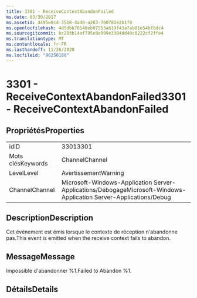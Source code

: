 ```yaml
---
title: 3301 - ReceiveContextAbandonFailed
ms.date: 03/30/2017
ms.assetid: 4495e0c4-3518-4a40-a203-760782e2b1f0
ms.openlocfilehash: 4d5db676140eb07553a619f43a7ab81e54bf8dc4
ms.sourcegitcommit: bc293b14af795e0e999e3304dd40c0222cf2ffe4
ms.translationtype: MT
ms.contentlocale: fr-FR
ms.lasthandoff: 11/26/2020
ms.locfileid: "96250188"
---
```

# <a name="3301---receivecontextabandonfailed"></a><span data-ttu-id="04c4b-102">3301 - ReceiveContextAbandonFailed</span><span class="sxs-lookup"><span data-stu-id="04c4b-102">3301 - ReceiveContextAbandonFailed</span></span>

## <a name="properties"></a><span data-ttu-id="04c4b-103">Propriétés</span><span class="sxs-lookup"><span data-stu-id="04c4b-103">Properties</span></span>  
  
|||  
|-|-|  
|<span data-ttu-id="04c4b-104">id</span><span class="sxs-lookup"><span data-stu-id="04c4b-104">ID</span></span>|<span data-ttu-id="04c4b-105">3301</span><span class="sxs-lookup"><span data-stu-id="04c4b-105">3301</span></span>|  
|<span data-ttu-id="04c4b-106">Mots clés</span><span class="sxs-lookup"><span data-stu-id="04c4b-106">Keywords</span></span>|<span data-ttu-id="04c4b-107">Channel</span><span class="sxs-lookup"><span data-stu-id="04c4b-107">Channel</span></span>|  
|<span data-ttu-id="04c4b-108">Level</span><span class="sxs-lookup"><span data-stu-id="04c4b-108">Level</span></span>|<span data-ttu-id="04c4b-109">Avertissement</span><span class="sxs-lookup"><span data-stu-id="04c4b-109">Warning</span></span>|  
|<span data-ttu-id="04c4b-110">Channel</span><span class="sxs-lookup"><span data-stu-id="04c4b-110">Channel</span></span>|<span data-ttu-id="04c4b-111">Microsoft-Windows-Application Server-Applications/Débogage</span><span class="sxs-lookup"><span data-stu-id="04c4b-111">Microsoft-Windows-Application Server-Applications/Debug</span></span>|  
  
## <a name="description"></a><span data-ttu-id="04c4b-112">Description</span><span class="sxs-lookup"><span data-stu-id="04c4b-112">Description</span></span>  

 <span data-ttu-id="04c4b-113">Cet événement est émis lorsque le contexte de réception n'abandonne pas.</span><span class="sxs-lookup"><span data-stu-id="04c4b-113">This event is emitted when the receive context fails to abandon.</span></span>  
  
## <a name="message"></a><span data-ttu-id="04c4b-114">Message</span><span class="sxs-lookup"><span data-stu-id="04c4b-114">Message</span></span>  

 <span data-ttu-id="04c4b-115">Impossible d'abandonner %1.</span><span class="sxs-lookup"><span data-stu-id="04c4b-115">Failed to Abandon %1.</span></span>  
  
## <a name="details"></a><span data-ttu-id="04c4b-116">Détails</span><span class="sxs-lookup"><span data-stu-id="04c4b-116">Details</span></span>
